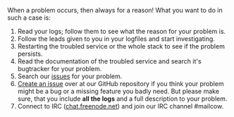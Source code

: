 When a problem occurs, then always for a reason! What you want to do in such a case is:

1. Read your logs; follow them to see what the reason for your problem is.
2. Follow the leads given to you in your logfiles and start investigating.
3. Restarting the troubled service or the whole stack to see if the problem persists.
4. Read the documentation of the troubled service and search it's bugtracker for your problem.
5. Search our [issues](https://github.com/mailcow/mailcow-dockerized/issues) for your problem.
6. [Create an issue](https://github.com/mailcow/mailcow-dockerized/issues) over at our GitHub repository if you think your problem might be a bug or a missing feature you badly need. But please make sure, that you include **all the logs** and a full description to your problem.
8. Connect to IRC ([chat.freenode.net](https://webchat.freenode.net/)) and join our IRC channel #mailcow.
